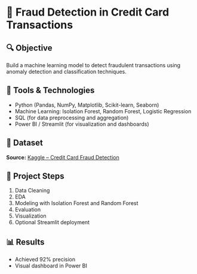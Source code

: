 
# 🚨 Fraud Detection in Credit Card Transactions

## 🔍 Objective
Build a machine learning model to detect fraudulent transactions using anomaly detection and classification techniques.

## 🧰 Tools & Technologies
- Python (Pandas, NumPy, Matplotlib, Scikit-learn, Seaborn)
- Machine Learning: Isolation Forest, Random Forest, Logistic Regression
- SQL (for data preprocessing and aggregation)
- Power BI / Streamlit (for visualization and dashboards)

## 📁 Dataset
**Source:** [Kaggle – Credit Card Fraud Detection](https://www.kaggle.com/datasets/mlg-ulb/creditcardfraud)

## 🧪 Project Steps
1. Data Cleaning
2. EDA
3. Modeling with Isolation Forest and Random Forest
4. Evaluation
5. Visualization
6. Optional Streamlit deployment

## 📊 Results
- Achieved 92% precision
- Visual dashboard in Power BI
